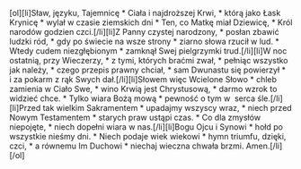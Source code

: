 [ol][li]Sław, języku, Tajemnicę * Ciała i najdroższej Krwi, * którą jako Łask Krynicę * wylał w czasie ziemskich dni * Ten, co Matkę miał Dziewicę, * Król narodów godzien czci.[/li][li]Z Panny czystej narodzony, * posłan zbawić ludzki ród, * gdy po świecie na wsze strony * ziarno słowa rzucił w lud. * Wtedy cudem niezgłębionym * zamknął Swej pielgrzymki trud.[/li][li]W noc ostatnią, przy Wieczerzy, * z tymi, których braćmi zwał, * pełniąc wszystko jak należy, * czego przepis prawny chciał, * sam Dwunastu się powierzył * i za pokarm z rąk Swych dał.[/li][li]Słowem więc Wcielone Słowo * chleb zamienia w Ciało Swe, * wino Krwią jest Chrystusową, * darmo wzrok to widzieć chce. * Tylko wiara Bożą mową * pewność o tym w  serca śle.[/li][li]Przed tak wielkim Sakramentem * upadajmy wszyscy wraz, * niech przed Nowym Testamentem * starych praw ustąpi czas. * Co dla zmysłów niepojęte, * niech dopełni wiara w nas.[/li][li]Bogu Ojcu i Synowi * hołd po wszystkie nieśmy dni. * Niech podaje wiek wiekowi * hymn triumfu, dzięki, czci, * a równemu Im Duchowi * niechaj wieczna chwała brzmi. Amen.[/li][/ol]